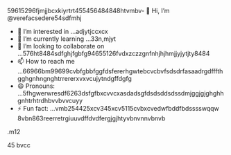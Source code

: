 59615296fjmjjbcxkiyrtrt455456484848htvmbv- 👋 Hi, I’m @verefacsedere54sdfmhj
- 👀 I’m interested in ...adjytjccxcx
- 🌱 I’m currently learning ...33n,mjyt
- 💞️ I’m looking to collaborate on ...576ht8484sdfghjfgbfg94655126fvdxzczzgnfnhjhjhmjjyjytjty8484
- 📫 How to reach me ...66966bm99699cvbfgbbfggfdsfererhgwtebcvcbvfsdsdrfasaadrgdfffthgghgnhngnghtrrererxvxvcujytndgffdgfg
- 😄 Pronouns: ...5fhgwerwresdf6263dsfgfbxcvvcxasdadsgfdsdsddsdssdmjggjgjghghhgnhtrhtrdhbvvbvvcuyy
- ⚡ Fun fact: ...vmb254425xcv345xcv5115cvbxcvedwfbddfbdsssswqqw
8vbn863reerretrgiuuvdffdvdfergjgjhtyvbnvnnvbnvb
<!---52151sadqw6662323htrgfertreegrerfhfggfgfg
verefacsedere/verefacsedere is a ✨ special ✨ repository because its `R66EADME.md` (520this file) appears on yoursghjjhgdfsdf GixcxvbvvctHub profinhgle.54
You can click the Preview link to take a look at59 your changes.12jgh
--->.m12
45
bvcc
